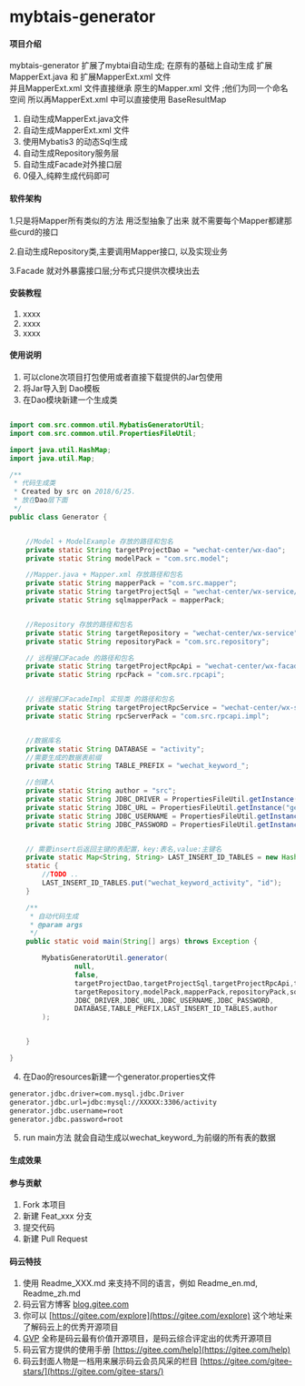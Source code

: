 # mybtais-generator

#### 项目介绍
mybtais-generator 扩展了mybtai自动生成;
在原有的基础上自动生成 扩展MapperExt.java 和 扩展MapperExt.xml 文件  
并且MapperExt.xml 文件直接继承 原生的Mapper.xml 文件 ;他们为同一个命名空间
所以再MapperExt.xml  中可以直接使用   BaseResultMap

1. 自动生成MapperExt.java文件
2. 自动生成MapperExt.xml 文件
3. 使用Mybatis3 的动态Sql生成
4. 自动生成Repository服务层
5. 自动生成Facade对外接口层
6. 0侵入,纯粹生成代码即可


#### 软件架构
1.只是将Mapper所有类似的方法 用泛型抽象了出来
就不需要每个Mapper都建那些curd的接口

2.自动生成Repository类,主要调用Mapper接口,
以及实现业务

3.Facade 就对外暴露接口层;分布式只提供次模块出去


#### 安装教程

1. xxxx
2. xxxx
3. xxxx

#### 使用说明

1. 可以clone次项目打包使用或者直接下载提供的Jar包使用
2. 将Jar导入到  Dao模板
3. 在Dao模块新建一个生成类


```java

import com.src.common.util.MybatisGeneratorUtil;
import com.src.common.util.PropertiesFileUtil;

import java.util.HashMap;
import java.util.Map;

/**
 * 代码生成类
 * Created by src on 2018/6/25.
 * 放在Dao层下面
 */
public class Generator {


	//Model + ModelExample 存放的路径和包名
	private static String targetProjectDao = "wechat-center/wx-dao";
	private static String modelPack = "com.src.model";

	//Mapper.java + Mapper.xml 存放路径和包名
	private static String mapperPack = "com.src.mapper";
	private static String targetProjectSql = "wechat-center/wx-service/src/main/resources/";
	private static String sqlmapperPack = mapperPack;


	//Repository 存放的路径和包名
	private static String targetRepository = "wechat-center/wx-service";
	private static String repositoryPack = "com.src.repository";

	// 远程接口Facade 的路径和包名
	private static String targetProjectRpcApi = "wechat-center/wx-facade";
	private static String rpcPack = "com.src.rpcapi";


	// 远程接口FacadeImpl 实现类 的路径和包名
	private static String targetProjectRpcService = "wechat-center/wx-service";
	private static String rpcServerPack = "com.src.rpcapi.impl";


	//数据库名
	private static String DATABASE = "activity";
	//需要生成的数据表前缀
	private static String TABLE_PREFIX = "wechat_keyword_";

	//创建人
	private static String author = "src";
	private static String JDBC_DRIVER = PropertiesFileUtil.getInstance("generator").get("generator.jdbc.driver");
	private static String JDBC_URL = PropertiesFileUtil.getInstance("generator").get("generator.jdbc.url");
	private static String JDBC_USERNAME = PropertiesFileUtil.getInstance("generator").get("generator.jdbc.username");
	private static String JDBC_PASSWORD = PropertiesFileUtil.getInstance("generator").get("generator.jdbc.password");


	// 需要insert后返回主键的表配置，key:表名,value:主键名
	private static Map<String, String> LAST_INSERT_ID_TABLES = new HashMap<>();
	static {
		//TODO ..
		LAST_INSERT_ID_TABLES.put("wechat_keyword_activity", "id");
	}

	/**
	 * 自动代码生成
	 * @param args
	 */
	public static void main(String[] args) throws Exception {

		MybatisGeneratorUtil.generator(
				null,
				false,
				targetProjectDao,targetProjectSql,targetProjectRpcApi,targetProjectRpcService,
				targetRepository,modelPack,mapperPack,repositoryPack,sqlmapperPack,rpcPack,rpcServerPack,
				JDBC_DRIVER,JDBC_URL,JDBC_USERNAME,JDBC_PASSWORD,
				DATABASE,TABLE_PREFIX,LAST_INSERT_ID_TABLES,author
		);


	}

}
```

4. 在Dao的resources新建一个generator.properties文件
```xml
generator.jdbc.driver=com.mysql.jdbc.Driver
generator.jdbc.url=jdbc:mysql://XXXXX:3306/activity
generator.jdbc.username=root
generator.jdbc.password=root
```

5. run main方法 就会自动生成以wechat_keyword_为前缀的所有表的数据

#### 生成效果






#### 参与贡献

1. Fork 本项目
2. 新建 Feat_xxx 分支
3. 提交代码
4. 新建 Pull Request


#### 码云特技

1. 使用 Readme\_XXX.md 来支持不同的语言，例如 Readme\_en.md, Readme\_zh.md
2. 码云官方博客 [blog.gitee.com](https://blog.gitee.com)
3. 你可以 [https://gitee.com/explore](https://gitee.com/explore) 这个地址来了解码云上的优秀开源项目
4. [GVP](https://gitee.com/gvp) 全称是码云最有价值开源项目，是码云综合评定出的优秀开源项目
5. 码云官方提供的使用手册 [https://gitee.com/help](https://gitee.com/help)
6. 码云封面人物是一档用来展示码云会员风采的栏目 [https://gitee.com/gitee-stars/](https://gitee.com/gitee-stars/)